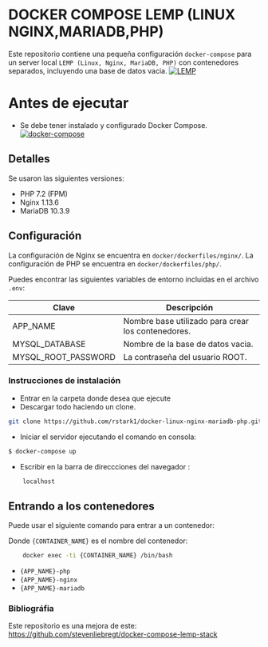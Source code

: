 # DOCKER COMPOSE LEMP (LINUX NGINX,MARIADB,PHP)

Este repositorio contiene una pequeña configuración `docker-compose` para un server local  `LEMP (Linux, Nginx, MariaDB, PHP)` con contenedores separados, incluyendo una base de datos vacia.
[![LEMP](https://www.techcoil.com/wp-content/uploads/2018/03/lemp-logos.gif)](https://www.nginx.com/)

# Antes de ejecutar
- Se debe tener instalado y configurado Docker Compose.
[![docker-compose](https://cdn-images-1.medium.com/max/1400/1*olciNQ2FJu8HVmfjOjQCag.png)](https://docs.docker.com/)

## Detalles

Se usaron las siguientes versiones:

* PHP 7.2 (FPM)
* Nginx 1.13.6
* MariaDB 10.3.9

## Configuración

La configuración de  Nginx se encuentra en `docker/dockerfiles/nginx/`.
La configuración de  PHP se encuentra en `docker/dockerfiles/php/`.

Puedes encontrar las siguientes variables de entorno incluidas en el archivo `.env`:

| Clave | Descripción |
|-----|-------------|
|APP_NAME|Nombre base utilizado para crear los contenedores.|
|MYSQL_DATABASE|Nombre de la base de datos vacia.|
|MYSQL_ROOT_PASSWORD|La contraseña del usuario ROOT.|

### Instrucciones de instalación
- Entrar en la carpeta donde desea que ejecute
- Descargar todo haciendo un clone.
```sh
git clone https://github.com/rstark1/docker-linux-nginx-mariadb-php.git
```
- Iniciar el servidor ejecutando el comando en consola:
```sh
$ docker-compose up
```
- Escribir en la barra de direccciones del navegador : 
```sh
    localhost
```

## Entrando a los contenedores

Puede usar el siguiente comando para entrar a un contenedor:

Donde `{CONTAINER_NAME}` es el nombre del contenedor:

```sh
    docker exec -ti {CONTAINER_NAME} /bin/bash
```
* `{APP_NAME}-php`
* `{APP_NAME}-nginx`
* `{APP_NAME}-mariadb`

### Bibliográfia
Este repositorio es una mejora de este: https://github.com/stevenliebregt/docker-compose-lemp-stack